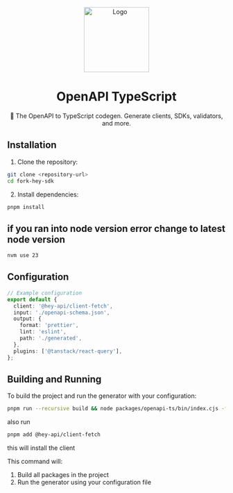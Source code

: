 <div align="center">
  <img width="150" height="150" src="https://heyapi.dev/logo.png" alt="Logo">
  <h1 align="center"><b>OpenAPI TypeScript</b></h1>
  <p align="center">🚀 The OpenAPI to TypeScript codegen. Generate clients, SDKs, validators, and more.</p>
</div>

## Installation

1. Clone the repository:

```bash
git clone <repository-url>
cd fork-hey-sdk
```

2. Install dependencies:

```bash
pnpm install
```

## if you ran into node version error change to latest node version

```bash
nvm use 23
```

## Configuration

```typescript
// Example configuration
export default {
  client: '@hey-api/client-fetch',
  input: './openapi-schema.json',
  output: {
    format: 'prettier',
    lint: 'eslint',
    path: './generated',
  },
  plugins: ['@tanstack/react-query'],
};
```

## Building and Running

To build the project and run the generator with your configuration:

```bash
pnpm run --recursive build && node packages/openapi-ts/bin/index.cjs -f openapi-ts.config.ts
```

also run

```bash
pnpm add @hey-api/client-fetch
```

this will install the client

This command will:

1. Build all packages in the project
2. Run the generator using your configuration file
